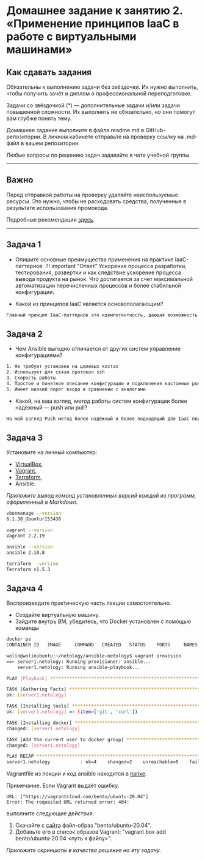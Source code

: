 
# Домашнее задание к занятию 2. «Применение принципов IaaC в работе с виртуальными машинами»

## Как сдавать задания

Обязательны к выполнению задачи без звёздочки. Их нужно выполнить, чтобы получить зачёт и диплом о профессиональной переподготовке.

Задачи со звёздочкой (*) — дополнительные задачи и/или задачи повышенной сложности. Их выполнять не обязательно, но они помогут вам глубже понять тему.

Домашнее задание выполните в файле readme.md в GitHub-репозитории. В личном кабинете отправьте на проверку ссылку на .md-файл в вашем репозитории.

Любые вопросы по решению задач задавайте в чате учебной группы.

---


## Важно

Перед отправкой работы на проверку удаляйте неиспользуемые ресурсы.
Это нужно, чтобы не расходовать средства, полученные в результате использования промокода.

Подробные рекомендации [здесь](https://github.com/netology-code/virt-homeworks/blob/virt-11/r/README.md).

---

## Задача 1

- Опишите основные преимущества применения на практике IaaC-паттернов.
!!! important "Ответ"
  Ускорение процесса разработки, тестирования, развертки и как следствие ускорение процесса вывода продукта на рынок. Что достигается за 
  счет максимальной автоматизации перечисленных процессов и более стабильной конфигурации.

- Какой из принципов IaaC является основополагающим?
```bash
Главный принцип IaaC-паттернов это идемпотентность, дающая возможность развертывать и масштабировать среды, получая раз за разом идентичный результат.
```

## Задача 2

- Чем Ansible выгодно отличается от других систем управление конфигурациями?
```bash
1. Не требует установки на целевых хостах
2. Использует для связи протокол ssh
3. Скорость работы
4. Простое и понятное описание конфигурации и подключения кастомных ролей
5. Имеет низкий порог входа в сравнении с аналогами
```
- Какой, на ваш взгляд, метод работы систем конфигурации более надёжный — push или pull?
```bash
На мой взгляд Push метод более надёжный и более подходящий для IaaC подхода, в режиме Pull невозможно спрогнозировать применение конфигурации.
```

## Задача 3

Установите на личный компьютер:

- [VirtualBox](https://www.virtualbox.org/),
- [Vagrant](https://github.com/netology-code/devops-materials),
- [Terraform](https://github.com/netology-code/devops-materials/blob/master/README.md),
- Ansible.

*Приложите вывод команд установленных версий каждой из программ, оформленный в Markdown.*
```bash
vboxmanage --version
6.1.38_Ubuntur153438
```

```bash
vagrant --version
Vagrant 2.2.19
```

```bash
ansible --version
ansible 2.10.8
```

```bash
terraform --version
Terraform v1.5.3
```


## Задача 4 

Воспроизведите практическую часть лекции самостоятельно.

- Создайте виртуальную машину.
- Зайдите внутрь ВМ, убедитесь, что Docker установлен с помощью команды
  
```bash
docker ps
CONTAINER ID   IMAGE     COMMAND   CREATED   STATUS    PORTS     NAMES
```

```bash
wolin@wolinubuntu:~/netology/ansible-netology$ vagrant provision
==> server1.netology: Running provisioner: ansible...
    server1.netology: Running ansible-playbook...

PLAY [Playbook] ****************************************************************

TASK [Gathering Facts] *********************************************************
ok: [server1.netology]

TASK [Installing tools] ********************************************************
ok: [server1.netology] => (item=['git', 'curl'])

TASK [Installing docker] *******************************************************
changed: [server1.netology]

TASK [Add the current user to docker group] ************************************
changed: [server1.netology]

PLAY RECAP *********************************************************************
server1.netology           : ok=4    changed=2    unreachable=0    failed=0    skipped=0    rescued=0    ignored=0   

```
Vagrantfile из лекции и код ansible находятся в [папке](https://github.com/netology-code/virt-homeworks/tree/virt-11/05-virt-02-iaac/src).

Примечание. Если Vagrant выдаёт ошибку:
```
URL: ["https://vagrantcloud.com/bento/ubuntu-20.04"]     
Error: The requested URL returned error: 404:
```

выполните следующие действия:

1. Скачайте с [сайта](https://app.vagrantup.com/bento/boxes/ubuntu-20.04) файл-образ "bento/ubuntu-20.04".
2. Добавьте его в список образов Vagrant: "vagrant box add bento/ubuntu-20.04 <путь к файлу>".

*Приложите скриншоты в качестве решения на эту задачу.*

